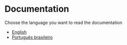 # Documentation

Choose the language you want to read the documentation

- [English](./en/README.md)
- [Português brasileiro](./pt-br/README.md)